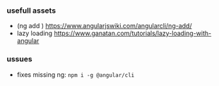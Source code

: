 ### usefull assets
- (ng add ) https://www.angularjswiki.com/angularcli/ng-add/
- lazy loading https://www.ganatan.com/tutorials/lazy-loading-with-angular

### ussues
- fixes missing ng: `npm i -g @angular/cli`